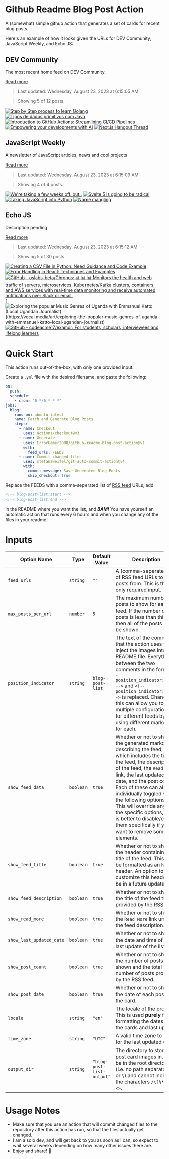 # Github Readme Blog Post Action

A (somewhat) simple github action that generates a set of cards for recent blog posts.

Here's an example of how it looks given the URLs for DEV Community, JavaScript Weekly, and Echo JS:

<!-- post-list:start -->
## DEV Community

The most recent home feed on DEV Community.

[Read more](https://dev.to)
> Last updated: Wednesday, August 23, 2023 at 6:15:05 AM

> Showing 5 of 12 posts.

[![Step by Step process to learn Golang](https://raw.githubusercontent.com/ErrorGamer2000/github-readme-blog-post-action/main/generated_files/DEV_Community/Step_by_Step_process_to_learn_Golang.svg)](https://dev.to/diwakarkashyap/step-by-step-process-to-learn-golang-2d12)
[![Tipos de dados primitivos com Java](https://raw.githubusercontent.com/ErrorGamer2000/github-readme-blog-post-action/main/generated_files/DEV_Community/Tipos_de_dados_primitivos_com_Java.svg)](https://dev.to/monokai_dev/tipos-de-dados-primitivos-com-java-3o4g)
[![Introduction to GitHub Actions: Streamlining CI/CD Pipelines](https://raw.githubusercontent.com/ErrorGamer2000/github-readme-blog-post-action/main/generated_files/DEV_Community/Introduction_to_GitHub_Actions__Streamlining_CI_CD_Pipelines.svg)](https://dev.to/documatic/introduction-to-github-actions-streamlining-cicd-pipelines-1fkf)
[![Empowering your developments with AI](https://raw.githubusercontent.com/ErrorGamer2000/github-readme-blog-post-action/main/generated_files/DEV_Community/Empowering_your_developments_with_AI.svg)](https://dev.to/fred_abkb/empowering-your-developments-with-ai-2p7k)
[![Next.js Hangout Thread](https://raw.githubusercontent.com/ErrorGamer2000/github-readme-blog-post-action/main/generated_files/DEV_Community/Next.js_Hangout_Thread.svg)](https://dev.to/vulcanwm/nextjs-hangout-thread-1n48)


## JavaScript Weekly

A newsletter of JavaScript articles, news and cool projects

[Read more](https://javascriptweekly.com/)
> Last updated: Wednesday, August 23, 2023 at 6:15:09 AM

> Showing 4 of 4 posts.

[![We're taking a few weeks off, but..](https://raw.githubusercontent.com/ErrorGamer2000/github-readme-blog-post-action/main/generated_files/JavaScript_Weekly/We're_taking_a_few_weeks_off__but...svg)](https://javascriptweekly.com/issues/652)
[![Svelte 5 is going to be radical](https://raw.githubusercontent.com/ErrorGamer2000/github-readme-blog-post-action/main/generated_files/JavaScript_Weekly/Svelte_5_is_going_to_be_radical.svg)](https://javascriptweekly.com/issues/651)
[![Taking JavaScript into Python](https://raw.githubusercontent.com/ErrorGamer2000/github-readme-blog-post-action/main/generated_files/JavaScript_Weekly/Taking_JavaScript_into_Python.svg)](https://javascriptweekly.com/issues/650)
[![Name mangling](https://raw.githubusercontent.com/ErrorGamer2000/github-readme-blog-post-action/main/generated_files/JavaScript_Weekly/Name_mangling.svg)](https://javascriptweekly.com/issues/649)


## Echo JS

Description pending

[Read more](
http://www.echojs.com
)
> Last updated: Wednesday, August 23, 2023 at 6:15:12 AM

> Showing 5 of 30 posts.

[![
Creating a CSV File in Python: Need Guidance and Code Example
](https://raw.githubusercontent.com/ErrorGamer2000/github-readme-blog-post-action/main/generated_files/_Echo_JS_/_Creating_a_CSV_File_in_Python__Need_Guidance_and_Code_Example_.svg)](
http://www.echojs.com/news/41955
)
[![Error Handling in React: Techniques and Examples](https://raw.githubusercontent.com/ErrorGamer2000/github-readme-blog-post-action/main/generated_files/_Echo_JS_/Error_Handling_in_React__Techniques_and_Examples.svg)](https://javascript.withcodeexample.com/blog/error-handling-react-techniques-examples/)
[![GitHub - oslabs-beta/Chronos: 📊 📊 📊 Monitors the health and web traffic of servers, microservices, Kubernetes/Kafka clusters, containers, and AWS services with real-time data monitoring and receive automated notifications over Slack or email.](https://raw.githubusercontent.com/ErrorGamer2000/github-readme-blog-post-action/main/generated_files/_Echo_JS_/GitHub_-_oslabs-beta_Chronos__📊_📊_📊_Monitors_the_health_and_web_traffic_of_servers__microservices__Kubernetes_Kafka_clusters__containers__and_AWS_services_with_real-time_data_monitoring_and_receive_automated_notifications_over_Slack_or_email..svg)](https://github.com/oslabs-beta/Chronos)
[![Exploring the popular Music Genres of Uganda with Emmanuel Katto (Local Ugandan Journalist)](https://raw.githubusercontent.com/ErrorGamer2000/github-readme-blog-post-action/main/generated_files/_Echo_JS_/Exploring_the_popular_Music_Genres_of_Uganda_with_Emmanuel_Katto_(Local_Ugandan_Journalist).svg)](https://vocal.media/art/exploring-the-popular-music-genres-of-uganda-with-emmanuel-katto-local-ugandan-journalist)
[![GitHub - codeacme17/examor: For students, scholars, interviewees and lifelong learners](https://raw.githubusercontent.com/ErrorGamer2000/github-readme-blog-post-action/main/generated_files/_Echo_JS_/GitHub_-_codeacme17_examor__For_students__scholars__interviewees_and_lifelong_learners.svg)](https://github.com/codeacme17/examor)


<!-- post-list:end -->

# Quick Start

This action runs out-of-the-box, with only one provided input.

Create a `.yml` file with the desired filename, and paste the following:

```yml
on:
  push:
  schedule:
    - cron: "0 */6 * * *"
jobs:
  blog:
    runs-on: ubuntu-latest
    name: Fetch and Generate Blog Posts
    steps:
      - name: Checkout
        uses: actions/checkout@v3
      - name: Generate
        uses: ErrorGamer2000/github-readme-blog-post-action@v1
        with:
          feed_urls: FEEDS
      - name: Commit changed files
        uses: stefanzweifel/git-auto-commit-action@v4
        with:
          commit_message: Save Generated Blog Posts
          skip_checkout: true
```

Replace the FEEDS with a comma-seperated list of [RSS feed](https://rss.com/blog/how-do-rss-feeds-work/) URLs, add

```md
<!-- blog-post-list:start -->
<!-- blog-post-list:end -->
```

in the README where you want the list, and **_BAM!_** You have yourself an automatic action that runs every 6 hours and when you change any of the files in your readme!

# Inputs

<table>
  <thead>
    <tr>
      <th>Option Name</th>
      <th>Type</th>
      <th>Default Value</th>
      <th>Description</th>
    </tr>
  </thead>
  <tbody>
    <tr>
      <td><code>feed_urls</code></td>
      <td><code>string</code></td>
      <td><code>""</code></td>
      <td>A (comma-seperated) list of RSS feed URLs to load posts from. This is the only required input.</td>
    </tr>
    <tr>
      <td><code>max_posts_per_url</code></td>
      <td><code>number</code></td>
      <td><code>5</code></td>
      <td>The maximum number of posts to show for each feed. If the number of posts is less than this, then all of the posts will be shown.</td>
    </tr>
    <tr>
      <td><code>position_indicator</code></td>
      <td><code>string</code></td>
      <td><code>blog-post-list</code></td>
      <td>The text of the comments that the action uses to inject the images into the README file. Everything between the two comments in the form <code>&lt;!-- position_indicator:start --&gt;</code> and <code>&lt;!-- position_indicator:end --&gt;</code> is replaced. Changing this can allow you to use multiple configurations for different feeds by using different markers for each.</td>
    </tr>
    <tr>
      <td><code>show_feed_data</code></td>
      <td><code>boolean</code></td>
      <td><code>true</code></td>
      <td>Whether or not to show the generated markdown describing the feed, which includes the title of the feed, the description of the feed, the <code>Read More</code> link, the last updated date, and the post count. Each of these can also be individually toggled with the following options. This will override any of the specific options, so it is better to disable/enable them specifically if you want to remove some elements.</td>
    </tr>
    <tr>
      <td><code>show_feed_title</code></td>
      <td><code>boolean</code></td>
      <td><code>true</code></td>
      <td>Whether or not to show the header containing the title of the feed. This will be formatted as an <code>h2</code> header. An option to customize this header will be in a future update.</td>
    </tr>
    <tr>
      <td><code>show_feed_description</code></td>
      <td><code>boolean</code></td>
      <td><code>true</code></td>
      <td>Whether or not to show the title of the feed that is provided by the RSS feed.</td>
    </tr>
    <tr>
      <td><code>show_read_more</code></td>
      <td><code>boolean</code></td>
      <td><code>true</code></td>
      <td>Whether or not to show the <code>Read More</code> link under the feed description.</td>
    </tr>
    <tr>
      <td><code>show_last_updated_date</code></td>
      <td><code>boolean</code></td>
      <td><code>true</code></td>
      <td>Whether or not to show the date and time of the last update of the list.</td>
    </tr>
    <tr>
      <td><code>show_post_count</code></td>
      <td><code>boolean</code></td>
      <td><code>true</code></td>
      <td>Whether or not to show the number of posts shown and the total number of posts provided by the RSS feed.</td>
    </tr>
    <tr>
      <td><code>show_post_date</code></td>
      <td><code>boolean</code></td>
      <td><code>true</code></td>
      <td>Whether or not to show the date of each post on the card.</td>
    </tr>
    <tr>
      <td><code>locale</code></td>
      <td><code>string</code></td>
      <td><code>"en"</code></td>
      <td>The locale of the project. This is used <strong>purely</strong> for formatting the dates of the cards and last update.</td>
    </tr>
    <tr>
      <td><code>time_zone</code></td>
      <td><code>string</code></td>
      <td><code>"UTC"</code></td>
      <td>A valid time zone to use for the last updated date.</td>
    </tr>
    <tr>
      <td><code>output_dir</code></td>
      <td><code>string</code></td>
      <td><code>"blog-post-list-output"</code></td>
      <td>The directory to store the post card images in. Must be in the root directory (i.e. no path separators <code>/</code> or <code>\</code>) and cannot include the characters <code>/\?%*:|"&lt;&gt;</code>.</td>
    </tr>
<!--
    <tr>
      <td><code></code></td>
      <td><cde></cde></td>
      <td><code></code></td>
      <td></td>
    </tr>
-->
  </tbody>
</table>

# Usage Notes

- Make sure that you use an action that will commit changed files to the repository after this action has run, so that the files actually get changed.
- I am a solo dev, and will get back to you as soon as I can, so expect to wait several weeks depending on how many other issues there are.
- Enjoy and share! 🤗
